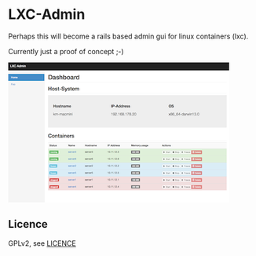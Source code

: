 LXC-Admin
=========

Perhaps this will become a rails based admin gui for linux containers (lxc).

Currently just a proof of concept ;-)

![Screenshot](_screenshots/home.png)

Licence
-------
GPLv2, see [LICENCE][licence]

[licence]: http://www.gnu.de/documents/gpl-2.0.en.html